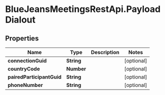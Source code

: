 # BlueJeansMeetingsRestApi.PayloadDialout

## Properties
Name | Type | Description | Notes
------------ | ------------- | ------------- | -------------
**connectionGuid** | **String** |  | [optional] 
**countryCode** | **Number** |  | [optional] 
**pairedParticipantGuid** | **String** |  | [optional] 
**phoneNumber** | **String** |  | [optional] 


